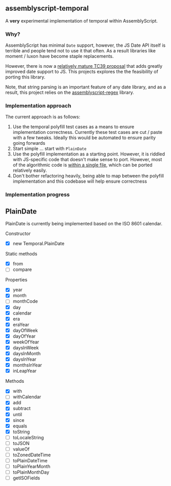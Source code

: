 ## assemblyscript-temporal

A **very** experimental implementation of temporal within AssemblyScript.

### Why?

AssemblyScript has minimal `Date` support, however, the JS Date API itself is terrible and people tend not to use it that often. As a result libraries like moment / luxon have become staple replacements.

However, there is now a [relatively mature TC39 proposal](https://github.com/tc39/proposal-temporal) that adds greatly improved date support to JS. This projects explores the the feasibility of porting this library.

Note, that string parsing is an important feature of any date library, and as a result, this project relies on the [assemblyscript-regex](https://github.com/ColinEberhardt/assemblyscript-regex) library.

### Implementation approach

The current approach is as follows:

1. Use the temporal polyfill test cases as a means to ensure implementation correctness. Currently these test cases are cut / paste with a few tweaks. Ideally this would be automated to ensure parity going forwards
2. Start simple ... start with `PlainDate`
3. Use the polyfill implementation as a starting point. However, it is riddled with JS-specific code that doesn't make sense to port. However, most of the algorithmic code is [within a single file](https://github.com/tc39/proposal-temporal/blob/main/polyfill/lib/ecmascript.mjs), which can be ported relatively easily.
4. Don't bother refactoring heavily, being able to map between the polyfill implementation and this codebase will help ensure correctness


### Implementation progress

## PlainDate

PlainDate is currently being implemented based on the ISO 8601 calendar.

Constructor
  - [x] new Temporal.PlainDate
  
Static methods
  - [x] from
  - [ ] compare

Properties
  - [x] year
  - [x] month
  - [ ] monthCode
  - [x] day
  - [x] calendar
  - [x] era
  - [x] eraYear
  - [x] dayOfWeek
  - [x] dayOfYear
  - [x] weekOfYear
  - [x] daysInWeek
  - [x] daysInMonth
  - [x] daysInYear
  - [x] monthsInYear
  - [x] inLeapYear

Methods
  - [x] with
  - [ ] withCalendar
  - [x] add
  - [x] subtract
  - [x] until
  - [x] since
  - [x] equals
  - [x] toString
  - [ ] toLocaleString
  - [ ] toJSON
  - [ ] valueOf
  - [ ] toZonedDateTime
  - [ ] toPlainDateTime
  - [ ] toPlainYearMonth
  - [ ] toPlainMonthDay
  - [ ] getISOFields
